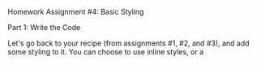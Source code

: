 Homework Assignment #4: Basic Styling


Part 1: Write the Code
 
Let's go back to your recipe (from assignments #1, #2, and #3), and add some styling to it. You can choose to use inline styles, or a <style> block within your document, or an external stylesheet. It's up to you. If you use an external stylesheet make sure to include it in the files you upload.

1. Change the background color of the entire page (choose any color you wish)
2. Change the font size of the paragraphs and lists so they are different sizes.
3. Add padding below each heading (h1, h2 etc) you've used, to space them out from the content they're above.
4. Make the page title (the h1) bold, and make it underlined.
5. Find a website that lists out all the various css properties you can use, and note that URL as a comment in your code.
6. Using that website as a resource, add a styling property that we haven't covered yet.
